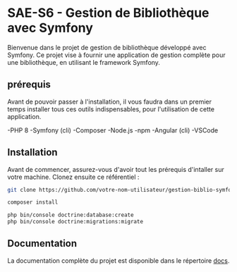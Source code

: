 # SAE-S6 - Gestion de Bibliothèque avec Symfony

Bienvenue dans le projet de gestion de bibliothèque développé avec Symfony. Ce projet vise à fournir une application de gestion complète pour une bibliothèque, en utilisant le framework Symfony.

## prérequis

Avant de pouvoir passer à l'installation, il vous faudra dans un premier temps installer tous ces outils indispensables, pour l'utilisation de cette application.

-PHP 8
-Symfony (cli)
-Composer
-Node.js
-npm
-Angular (cli)
-VSCode

## Installation

Avant de commencer, assurez-vous d'avoir tout les prérequis d'intaller sur votre machine. Clonez ensuite ce référentiel :

```bash
git clone https://github.com/votre-nom-utilisateur/gestion-biblio-symfony.git

composer install

php bin/console doctrine:database:create
php bin/console doctrine:migrations:migrate

```

## Documentation

La documentation complète du projet est disponible dans le répertoire [docs](#).
